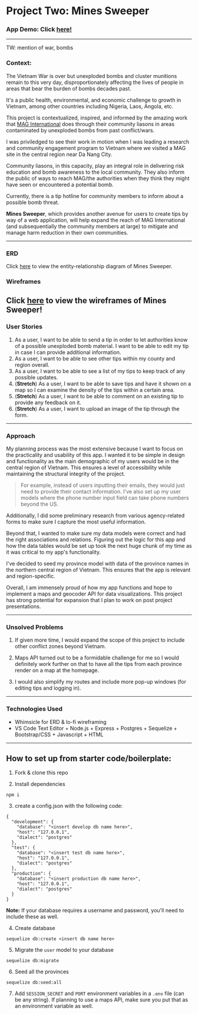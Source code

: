 # Project Two: Mines Sweeper

### App Demo: Click [here!](https://xlnl.github.io/project-two/)
----------------------------------------------
TW: mention of war, bombs 

### Context: 

The Vietnam War is over but unexploded bombs and cluster munitions remain to this very day, disproportionately affecting the lives of people in areas that bear the burden of bombs decades past.

It's a public health, environmental, and economic challenge to growth in Vietnam, among other countries including Nigeria, Laos, Angola, etc. 

This project is contextualized, inspired, and informed by the amazing work that [MAG International](https://www.maginternational.org/what-we-do/where-we-work/vietnam/) does through their community liasons in areas contaminated by unexploded bombs from past conflict/wars. 

I was priviledged to see their work in motion when I was leading a research and community engagement program to Vietnam where we visited a MAG site in the central region near Da Nang City. 

Community liasons, in this capacity, play an integral role in delivering risk education and bomb awareness to the local community. They also inform the public of ways to reach MAG/the authorities when they think they might have seen or encountered a potential bomb. 

Currently, there is a tip hotline for community members to inform about a possible bomb threat. 

**Mines Sweeper**, which provides another avenue for users to create tips by way of a web application, will help expand the reach of MAG International (and subsequentially the community members at large) to mitigate and manage harm reduction in their own communities.

----------------------------------------------------------
### ERD

Click [here](https://whimsical.com/project-2-erd-KhbbZiC8mwzu58YBH5sGeG) to view the entity-relationship diagram of Mines Sweeper.

### Wireframes

Click [here](https://whimsical.com/project-2-wireframes-4zHBvk17jQoke5LnQgJLHc) to view the wireframes of Mines Sweeper! 
----------------------------------------------------------
### User Stories

1. As a user, I want to be able to send a tip in order to let authorities know of a possible unexploded bomb material. I want to be able to edit my tip in case I can provide additional information. 
2. As a user, I want to be able to see other tips within my county and region overall.
3. As a user, I want to be able to see a list of my tips to keep track of any possible updates. 
4. (**Stretch**) As a user, I want to be able to save tips and have it shown on a map so I can examine the density of the tips within a certain area.
5. (**Stretch**) As a user, I want to be able to comment on an existing tip to provide any feedback on it.
6. (**Stretch**) As a user, I want to upload an image of the tip through the form.

----------------------------------------------------------
### Approach

My planning process was the most extensive because I want to focus on the practicality and usability of this app. I wanted it to be simple in design and functionality as the main demographic of my users would be in the central region of Vietnam. This ensures a level of accessibility while maintaining the structural integrity of the project. 

> For example, instead of users inputting their emails, they would just need to provide their contact information. I've also set up my user models where the phone number input field can take phone numbers beyond the US. 

Additionally, I did some preliminary research from various agency-related forms to make sure I capture the most useful information. 

Beyond that, I wanted to make sure my data models were correct and had the right associations and relations. Figuring out the logic for this app and how the data tables would be set up took the next huge chunk of my time as it was critical to my app's functionality. 

I've decided to seed my province model with data of the province names in the northern central region of Vietnam. This ensures that the app is relevant and region-specific. 

Overall, I am immensely proud of how my app functions and hope to implement a maps and geocoder API for data visualizations. This project has strong potential for expansion that I plan to work on post project presentations.

----------------------------------------------------------
### Unsolved Problems

1. If given more time, I would expand the scope of this project to include other conflict zones beyond Vietnam. 

2. Maps API turned out to be a formidable challenge for me so I would definitely work further on that to have all the tips from each province render on a map at the homepage.

3. I would also simplify my routes and include more pop-up windows (for editing tips and logging in). 

----------------------------------------------------------
### Technologies Used
* Whimsicle for ERD & lo-fi wireframing
* VS Code Text Editor + Node.js + Express + Postgres + Sequelize + Bootstrap/CSS + Javascript + HTML
----------------------------------------------------------
## How to set up from starter code/boilerplate: 

1. Fork & clone this repo

2. Install dependencies
```
npm i
```

3. create a config.json with the following code: 
```
{
  "development": {
    "database": "<insert develop db name here>",
    "host": "127.0.0.1",
    "dialect": "postgres"
  },
  "test": {
    "database": "<insert test db name here>",
    "host": "127.0.0.1",
    "dialect": "postgres"
  },
  "production": {
    "database": "<insert production db name here>",
    "host": "127.0.0.1",
    "dialect": "postgres"
  }
}

```
**Note:** If your database requires a username and password, you'll need to include these as well.

4. Create database
```
sequelize db:create <insert db name here>
```
5. Migrate the `user` model to your database
```
sequelize db:migrate
```
6. Seed all the provinces
```
sequelize db:seed:all
```
7. Add `SESSION_SECRET` and `PORT` environment variables in a `.env` file (can be any string). If planning to use a maps API, make sure you put that as an environment variable as well.


